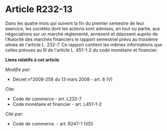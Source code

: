 # Article R232-13

Dans les quatre mois qui suivent la fin du premier semestre de leur exercice, les sociétés dont les actions sont admises, en
tout ou partie, aux négociations sur un marché réglementé, annexent et déposent auprès de l'Autorité des marchés financiers
le rapport semestriel prévu au troisième alinéa de l'article L. 232-7. Ce rapport contient les mêmes informations que celles
prévues au III de l'article L. 451-1-2 du code monétaire et financier.

**Liens relatifs à cet article**

_Modifié par_:

  - Décret n°2008-258 du 13 mars 2008 - art. 6 (V)

_Cite_:

  - Code de commerce - art. L232-7
  - Code monétaire et financier - art. L451-1-2

_Cité par_:

  - Code de commerce. - art. R247-1 (VD)
